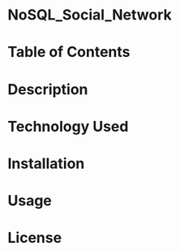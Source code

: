 # NoSQL_Social_Network

# Table of Contents

# Description

# Technology Used

# Installation

# Usage

# License
